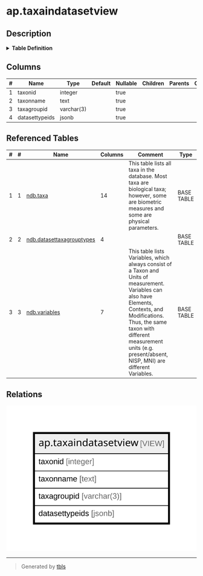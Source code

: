 # ap.taxaindatasetview

## Description

<details>
<summary><strong>Table Definition</strong></summary>

```sql
CREATE VIEW taxaindatasetview AS (
 SELECT t.taxonid,
    t.taxonname,
    t.taxagroupid,
    jsonb_agg(dtgt.datasettypeid) AS datasettypeids
   FROM ((ndb.taxa t
     LEFT JOIN ndb.datasettaxagrouptypes dtgt ON (((t.taxagroupid)::text = (dtgt.taxagroupid)::text)))
     JOIN ndb.variables v ON ((t.taxonid = v.taxonid)))
  WHERE (t.valid = true)
  GROUP BY t.taxonid, t.taxonname, t.taxagroupid
  ORDER BY t.taxonname
)
```

</details>

## Columns

| # | Name           | Type       | Default | Nullable | Children | Parents | Comment |
| - | -------------- | ---------- | ------- | -------- | -------- | ------- | ------- |
| 1 | taxonid        | integer    |         | true     |          |         |         |
| 2 | taxonname      | text       |         | true     |          |         |         |
| 3 | taxagroupid    | varchar(3) |         | true     |          |         |         |
| 4 | datasettypeids | jsonb      |         | true     |          |         |         |

## Referenced Tables

| # | # | Name                                                      | Columns | Comment                                                                                                                                                                                                                                                              | Type       |
| - | - | --------------------------------------------------------- | ------- | -------------------------------------------------------------------------------------------------------------------------------------------------------------------------------------------------------------------------------------------------------------------- | ---------- |
| 1 | 1 | [ndb.taxa](ndb.taxa.md)                                   | 14      | This table lists all taxa in the database. Most taxa are biological taxa; however, some are biometric measures and some are physical parameters.                                                                                                                     | BASE TABLE |
| 2 | 2 | [ndb.datasettaxagrouptypes](ndb.datasettaxagrouptypes.md) | 4       |                                                                                                                                                                                                                                                                      | BASE TABLE |
| 3 | 3 | [ndb.variables](ndb.variables.md)                         | 7       | This table lists Variables, which always consist of a Taxon and Units of measurement. Variables can also have Elements, Contexts, and Modifications. Thus, the same taxon with different measurement units (e.g. present/absent, NISP, MNI) are different Variables. | BASE TABLE |

## Relations

![er](ap.taxaindatasetview.svg)

---

> Generated by [tbls](https://github.com/k1LoW/tbls)